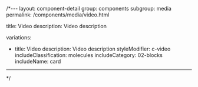 /*---
layout: component-detail
group: components
subgroup: media
permalink: /components/media/video.html

title: Video
description: Video description

variations:
- title: Video
  description: Video description
  styleModifier: c-video
  includeClassification: molecules
  includeCategory: 02-blocks
  includeName: card
---
*/

